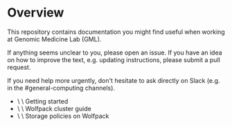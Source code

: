# Overview

This repository contains documentation you might find useful when working at Genomic Medicine Lab (GML). 

If anything seems unclear to you, please open an issue. If you have an idea on how to improve the text, e.g. updating instructions, please submit a pull request.

If you need help more urgently, don't hesitate to ask directly on Slack (e.g. in the #general-computing channels).

* \ \ Getting started
* \ \ Wolfpack cluster guide
* \ \ Storage policies on Wolfpack
